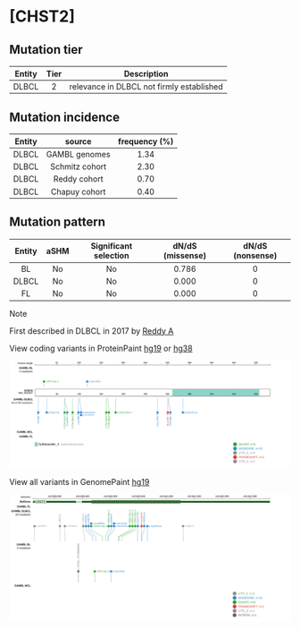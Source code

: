 # [CHST2]

## Mutation tier

|Entity|Tier|Description                              |
|:------:|:----:|-----------------------------------------|
|DLBCL |2   |relevance in DLBCL not firmly established|
## Mutation incidence

|Entity|source        |frequency (%)|
|:------:|:--------------:|:-------------:|
|DLBCL |GAMBL genomes |1.34         |
|DLBCL |Schmitz cohort|2.30         |
|DLBCL |Reddy cohort  |0.70         |
|DLBCL |Chapuy cohort |0.40         |

## Mutation pattern

|Entity|aSHM|Significant selection|dN/dS (missense)|dN/dS (nonsense)|
|:------:|:----:|:---------------------:|:----------------:|:----------------:|
|BL    |No  |No                   |0.786           |0               |
|DLBCL |No  |No                   |0.000           |0               |
|FL    |No  |No                   |0.000           |0               |


> [!NOTE]
> First described in DLBCL in 2017 by [Reddy A](https://pubmed.ncbi.nlm.nih.gov/28985567)

View coding variants in ProteinPaint [hg19](https://www.bcgsc.ca/downloads/morinlab/GAMBL/test/genes/CHST2_protein.html)  or [hg38](https://www.bcgsc.ca/downloads/morinlab/GAMBL/test/genes/CHST2_protein_hg38.html)

![image](images/proteinpaint/CHST2_NM_004267.svg)

View all variants in GenomePaint [hg19](https://www.bcgsc.ca/downloads/morinlab/GAMBL/test/genes/CHST2.html)

![image](images/proteinpaint/CHST2.svg)

